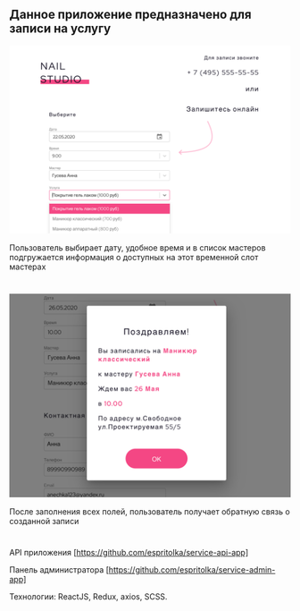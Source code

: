 ## Данное приложение предназначено для записи на  услугу


![screen1](screens/screen1.png)

Пользователь выбирает дату, удобное время и в список мастеров подгружается информация о доступных на этот временной слот мастерах

#

![screen2](screens/screen2.png)

После заполнения всех полей, пользователь получает обратную связь о созданной записи

#
API приложения [https://github.com/espritolka/service-api-app]

Панель администратора [https://github.com/espritolka/service-admin-app]

Технологии: ReactJS, Redux, axios, SCSS.